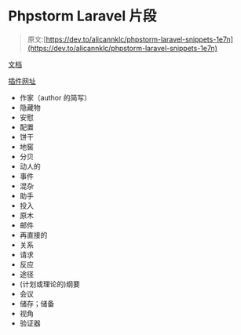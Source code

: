 # Phpstorm Laravel 片段

> 原文:[https://dev.to/alicannklc/phpstorm-laravel-snippets-1e7n](https://dev.to/alicannklc/phpstorm-laravel-snippets-1e7n)

[文档](https://github.com/Alicannklc/phpstorm-laravel-snippets/blob/master/README.md)

[插件网址](https://plugins.jetbrains.com/plugin/10928-laravel-snippets)

*   作家（author 的简写）
*   隐藏物
*   安慰
*   配置
*   饼干
*   地窖
*   分贝
*   动人的
*   事件
*   混杂
*   助手
*   投入
*   原木
*   邮件
*   再直接的
*   关系
*   请求
*   反应
*   途径
*   (计划或理论的)纲要
*   会议
*   储存；储备
*   视角
*   验证器